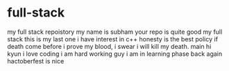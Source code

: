 # full-stack
my full stack repoistory
my name is subham
your repo is quite good
my full stack 
this is my last one
i have interest in c++
honesty is the best policy
if death come before i prove my blood, i swear i will kill my death.
main hi kyun
i love coding 
i am hard working guy
i am in learning phase
back again
hactoberfest is nice

